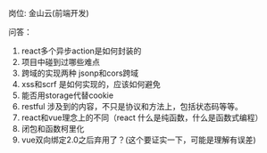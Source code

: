 岗位: 金山云(前端开发)

问答：

1. react多个异步action是如何封装的
2. 项目中碰到过哪些难点
3. 跨域的实现两种 jsonp和cors跨域
4. xss和scrf 是如何实现的，应该如何避免
5. 能否用storage代替cookie
6. restful 涉及到的内容，不只是协议和方法上，包括状态码等等。
7. react和vue理念上的不同（react 什么是纯函数，什么是函数式编程）
8. 闭包和函数柯里化
9. vue双向绑定2.0之后弃用了？(这个要证实一下，可能是理解有误差)